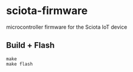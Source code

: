 # sciota-firmware

microcontroller firmware for the Sciota IoT device

## Build + Flash
```
make
make flash
```

